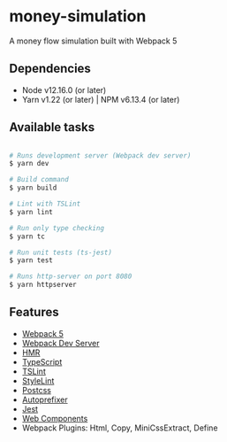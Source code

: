 # money-simulation

A money flow simulation built with Webpack 5

## Dependencies

- Node v12.16.0 (or later)
- Yarn v1.22 (or later) | NPM v6.13.4 (or later)

## Available tasks

```sh

# Runs development server (Webpack dev server)
$ yarn dev

# Build command
$ yarn build

# Lint with TSLint
$ yarn lint

# Run only type checking
$ yarn tc

# Run unit tests (ts-jest)
$ yarn test

# Runs http-server on port 8080
$ yarn httpserver

```

## Features

* [Webpack 5](https://github.com/webpack/webpack)
* [Webpack Dev Server](https://github.com/webpack/webpack-dev-server)
* [HMR](https://webpack.js.org/concepts/hot-module-replacement/)
* [TypeScript](http://www.typescriptlang.org/)
* [TSLint](https://palantir.github.io/tslint/)
* [StyleLint](https://github.com/stylelint/stylelint)
* [Postcss](https://github.com/postcss/postcss)
* [Autoprefixer](https://github.com/postcss/autoprefixer)
* [Jest](https://github.com/facebook/jest)
* [Web Components](https://developer.mozilla.org/en-US/docs/Web/Web_Components)
* Webpack Plugins: Html, Copy, MiniCssExtract, Define
